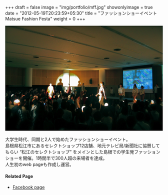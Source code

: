 +++
draft = false
image = "img/portfolio/mff.jpg"
showonlyimage = true
date = "2012-05-19T20:23:59+05:30"
title = "ファッションショーイベント Matsue Fashion Festa"
weight = 0
+++
<!--more-->

![](mff.jpg)

大学生時代、同期と2人で始めたファッションショーイベント。  
島根県松江市にあるセレクトショップ12店舗、地元テレビ局/新聞社に協賛してもらい “松江のセレクトショップ” をメインとした島根での学生発ファッションショーを開催。1時間半で300人超の来場者を達成。  
人生初のweb pageも作成し運営。

#### Related Page
- [Facebook page](https://www.facebook.com/mff.sac)
